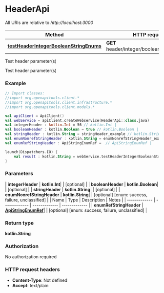 # HeaderApi

All URIs are relative to *http://localhost:3000*

| Method | HTTP request | Description |
| ------------- | ------------- | ------------- |
| [**testHeaderIntegerBooleanStringEnums**](HeaderApi.md#testHeaderIntegerBooleanStringEnums) | **GET** header/integer/boolean/string/enums | Test header parameter(s) |



Test header parameter(s)

Test header parameter(s)

### Example
```kotlin
// Import classes:
//import org.openapitools.client.*
//import org.openapitools.client.infrastructure.*
//import org.openapitools.client.models.*

val apiClient = ApiClient()
val webService = apiClient.createWebservice(HeaderApi::class.java)
val integerHeader : kotlin.Int = 56 // kotlin.Int | 
val booleanHeader : kotlin.Boolean = true // kotlin.Boolean | 
val stringHeader : kotlin.String = stringHeader_example // kotlin.String | 
val enumNonrefStringHeader : kotlin.String = enumNonrefStringHeader_example // kotlin.String | 
val enumRefStringHeader : ApiStringEnumRef =  // ApiStringEnumRef | 

launch(Dispatchers.IO) {
    val result : kotlin.String = webService.testHeaderIntegerBooleanStringEnums(integerHeader, booleanHeader, stringHeader, enumNonrefStringHeader, enumRefStringHeader)
}
```

### Parameters
| **integerHeader** | **kotlin.Int**|  | [optional] |
| **booleanHeader** | **kotlin.Boolean**|  | [optional] |
| **stringHeader** | **kotlin.String**|  | [optional] |
| **enumNonrefStringHeader** | **kotlin.String**|  | [optional] [enum: success, failure, unclassified] |
| Name | Type | Description  | Notes |
| ------------- | ------------- | ------------- | ------------- |
| **enumRefStringHeader** | [**ApiStringEnumRef**](.md)|  | [optional] [enum: success, failure, unclassified] |

### Return type

**kotlin.String**

### Authorization

No authorization required

### HTTP request headers

 - **Content-Type**: Not defined
 - **Accept**: text/plain

